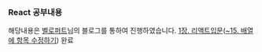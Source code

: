 ### React 공부내용

해당내용은 [벨로퍼트](https://react.vlpt.us/)님의 블로그를 통하여 진행하였습니다.
[1장. 리액트입문](https://react.vlpt.us/basic/)([~15. 배열에 항목 수정하기](https://react.vlpt.us/basic/15-array-modify.html)) 완료
